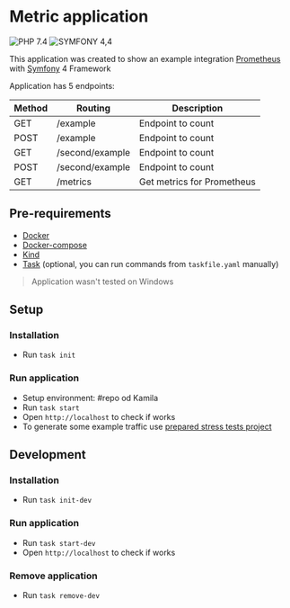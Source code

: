 # Metric application
![PHP 7.4](https://img.shields.io/badge/PHP-7.4-green)
![SYMFONY 4,4](https://img.shields.io/badge/SYMFONY-4.4-green)

This application was created to show an example integration [Prometheus](http://prometheus.io) with [Symfony](https://symfony.com/) 4 Framework

Application has 5 endpoints:

| Method | Routing         | Description                |
|--------|-----------------|----------------------------|
| GET    | /example        | Endpoint to count          |
| POST   | /example        | Endpoint to count          |
| GET    | /second/example | Endpoint to count          |
| POST   | /second/example | Endpoint to count          |
| GET    | /metrics        | Get metrics for Prometheus |

## Pre-requirements
- [Docker](https://www.docker.com/)
- [Docker-compose](https://docs.docker.com/compose/)
- [Kind](https://kind.sigs.k8s.io/docs/user/quick-start/)
- [Task](https://taskfile.dev) (optional, you can run commands from `taskfile.yaml` manually)

> Application wasn't tested on Windows

## Setup
### Installation
- Run `task init`

### Run application
- Setup environment: #repo od Kamila
- Run `task start`
- Open `http://localhost` to check if works
- To generate some example traffic use [prepared stress tests project](https://github.com/TheGeniesis/metric_blog_stress_tests)

## Development 
### Installation
- Run `task init-dev`

### Run application
- Run `task start-dev`
- Open `http://localhost` to check if works

### Remove application
- Run `task remove-dev`

